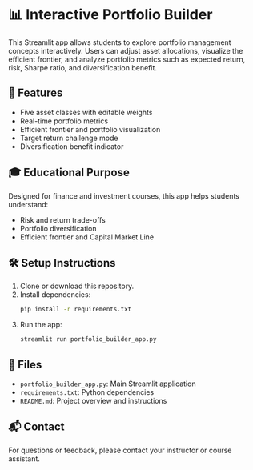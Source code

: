 
# 📊 Interactive Portfolio Builder

This Streamlit app allows students to explore portfolio management concepts interactively. Users can adjust asset allocations, visualize the efficient frontier, and analyze portfolio metrics such as expected return, risk, Sharpe ratio, and diversification benefit.

## 🚀 Features
- Five asset classes with editable weights
- Real-time portfolio metrics
- Efficient frontier and portfolio visualization
- Target return challenge mode
- Diversification benefit indicator

## 🎓 Educational Purpose
Designed for finance and investment courses, this app helps students understand:
- Risk and return trade-offs
- Portfolio diversification
- Efficient frontier and Capital Market Line

## 🛠️ Setup Instructions
1. Clone or download this repository.
2. Install dependencies:
   ```bash
   pip install -r requirements.txt
   ```
3. Run the app:
   ```bash
   streamlit run portfolio_builder_app.py
   ```

## 📁 Files
- `portfolio_builder_app.py`: Main Streamlit application
- `requirements.txt`: Python dependencies
- `README.md`: Project overview and instructions

## 📬 Contact
For questions or feedback, please contact your instructor or course assistant.
